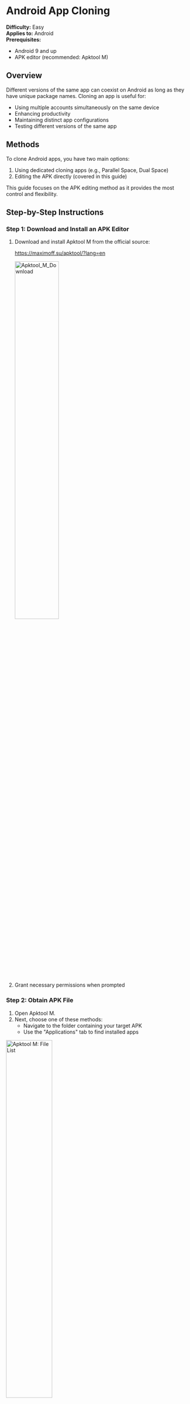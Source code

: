 # Android App Cloning

**Difficulty:** Easy  
**Applies to:** Android  
**Prerequisites:** 
- Android 9 and up
- APK editor (recommended: Apktool M)

## Overview

Different versions of the same app can coexist on Android as long as they have unique package names. Cloning an app is useful for:

- Using multiple accounts simultaneously on the same device
- Enhancing productivity
- Maintaining distinct app configurations
- Testing different versions of the same app

## Methods

To clone Android apps, you have two main options:

1. Using dedicated cloning apps (e.g., Parallel Space, Dual Space)
2. Editing the APK directly (covered in this guide)

This guide focuses on the APK editing method as it provides the most control and flexibility.

## Step-by-Step Instructions

### Step 1: Download and Install an APK Editor

1. Download and install Apktool M from the official source:
   
   https://maximoff.su/apktool/?lang=en
   
   <img src="https://github.com/user-attachments/assets/6bcd05f5-d26b-45a0-8366-512740260c9c" alt="Apktool_M_Download" style="width:50%; height:auto;">

3. Grant necessary permissions when prompted

### Step 2: Obtain APK File

1. Open Apktool M.
2. Next, choose one of these methods:
   - Navigate to the folder containing your target APK
   - Use the "Applications" tab to find installed apps

<img src="https://github.com/user-attachments/assets/ecdb4fff-9cbc-4e14-9fd2-fda29801ec07" alt="Apktool M: File List" style="width:50%; height:auto;">

### Step 3: Edit the APK

1. Tap the app (single tap, don't hold)
2. Select "Quick Edit":
   
   <img src="https://github.com/user-attachments/assets/5164379b-3ecf-4048-aa72-c1546f9f91c9" alt="Context_Menu_Quick_Edit" style="width:50%; height:auto;">

3. Modify these fields:
   - **App name:** Add a distinguishing suffix (e.g., "Canvas 2", "Canvas 3")
   - **Package name:** Must follow the format: `tld.domain.appname`  
     Examples:
     - Original: `git.artdeell.skymodloader`
     - Clone 1: `git.artdeell.skymodloader2`
     - Clone 2: `git.artdeell.skymodloader3`
   <img src="https://github.com/user-attachments/assets/a247e8d1-a129-488a-9b0c-6331e435e724" alt="Quick Edit Settings" style="width:50%; height:auto;">

4. Leave other settings unchanged.
5. Click "Save":
   
   <img src="https://github.com/user-attachments/assets/91506228-47ad-4b21-b6da-e2e81ea688c0" alt="Save Button" style="width:50%; height:auto;">


### Step 4: Install the Cloned App

1. Locate the generated APK file (usually `[AppName]_mod.apk`):
   
   <img src="https://github.com/user-attachments/assets/a1de4d65-df9b-4ee9-ac37-48e991a2bfea" alt="Canvas_mod_file_entry" style="width:50%; height:auto;">

3. Install the modified APK
   
   <img src="https://github.com/user-attachments/assets/6e710361-6e5f-47c6-8c79-a55761da9557" alt="Install Button" style="width:50%; height:auto;">
   
4. If prompted about security, allow installation from unknown sources:
   
   <img src="https://github.com/user-attachments/assets/0db68fef-ec9c-4b03-9152-4081d278b9e5" alt="Allow from unknown sources" style="width:50%; height:auto;">
   
5. Submit the app to Google Play protect or choose "Install without scanning" (either should be fine):

   <img src="https://github.com/user-attachments/assets/1a788327-3066-44f8-8c53-8ec0765f724d" alt="Google Play Protect Dialog" style="width:50%; height:auto;">
   
7. Verify that both the original and cloned apps appear in your app drawer:

   <img src="https://github.com/user-attachments/assets/3d29dba6-9a6e-479e-8ada-e54b94e64380" alt="App Menu" style="width:50%; height:auto;">
   

## Important Notes

- **Package Names:** 
  - Keep track of used package names to avoid conflicts
  - Follow standard naming conventions (e.g., `com.company.app`)
  - Each clone must have a unique package name
- **Updates:** 
  - Cloned apps won't auto-update from Play Store
  - You'll need to repeat the process with newer versions
- **Storage:** Each clone takes up additional storage space
- **Compatibility:** Some apps may detect cloning and refuse to work

## Troubleshooting

If installation fails:
1. Ensure "Install from unknown sources" is enabled
2. Verify the package name follows the correct format
3. Check if you have enough storage space
4. Uninstall any previous versions with the same package name.

## See also
- YouTube - Cloning Android apps using Apktool M:
  https://www.youtube.com/watch?v=KWPG4ecFk4Q

